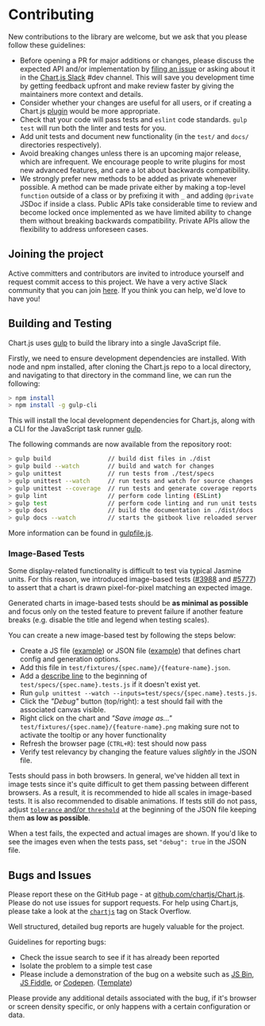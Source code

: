 # Contributing

New contributions to the library are welcome, but we ask that you please follow these guidelines:

- Before opening a PR for major additions or changes, please discuss the expected API and/or implementation by [filing an issue](https://github.com/chartjs/Chart.js/issues) or asking about it in the [Chart.js Slack](https://chartjs-slack.herokuapp.com/) #dev channel. This will save you development time by getting feedback upfront and make review faster by giving the maintainers more context and details.
- Consider whether your changes are useful for all users, or if creating a Chart.js [plugin](plugins.md) would be more appropriate.
- Check that your code will pass tests and `eslint` code standards. `gulp test` will run both the linter and tests for you.
- Add unit tests and document new functionality (in the `test/` and `docs/` directories respectively).
- Avoid breaking changes unless there is an upcoming major release, which are infrequent. We encourage people to write plugins for most new advanced features, and care a lot about backwards compatibility.
- We strongly prefer new methods to be added as private whenever possible. A method can be made private either by making a top-level `function` outside of a class or by prefixing it with `_` and adding `@private` JSDoc if inside a class. Public APIs take considerable time to review and become locked once implemented as we have limited ability to change them without breaking backwards compatibility. Private APIs allow the flexibility to address unforeseen cases.

## Joining the project

Active committers and contributors are invited to introduce yourself and request commit access to this project. We have a very active Slack community that you can join [here](https://chartjs-slack.herokuapp.com/). If you think you can help, we'd love to have you!

## Building and Testing

Chart.js uses <a href="https://gulpjs.com/" target="_blank">gulp</a> to build the library into a single JavaScript file.

Firstly, we need to ensure development dependencies are installed. With node and npm installed, after cloning the Chart.js repo to a local directory, and navigating to that directory in the command line, we can run the following:

```bash
> npm install
> npm install -g gulp-cli
```

This will install the local development dependencies for Chart.js, along with a CLI for the JavaScript task runner <a href="https://gulpjs.com/" target="_blank">gulp</a>.

The following commands are now available from the repository root:

```bash
> gulp build                // build dist files in ./dist
> gulp build --watch        // build and watch for changes
> gulp unittest             // run tests from ./test/specs
> gulp unittest --watch     // run tests and watch for source changes
> gulp unittest --coverage  // run tests and generate coverage reports in ./coverage
> gulp lint                 // perform code linting (ESLint)
> gulp test                 // perform code linting and run unit tests
> gulp docs                 // build the documentation in ./dist/docs
> gulp docs --watch         // starts the gitbook live reloaded server
```

More information can be found in [gulpfile.js](https://github.com/chartjs/Chart.js/blob/master/gulpfile.js).

### Image-Based Tests

Some display-related functionality is difficult to test via typical Jasmine units. For this reason, we introduced image-based tests ([#3988](https://github.com/chartjs/Chart.js/pull/3988) and [#5777](https://github.com/chartjs/Chart.js/pull/5777)) to assert that a chart is drawn pixel-for-pixel matching an expected image.

Generated charts in image-based tests should be **as minimal as possible** and focus only on the tested feature to prevent failure if another feature breaks (e.g. disable the title and legend when testing scales).

You can create a new image-based test by following the steps below:
- Create a JS file ([example](https://github.com/chartjs/Chart.js/blob/f7b671006a86201808402c3b6fe2054fe834fd4a/test/fixtures/controller.bubble/radius-scriptable.js)) or JSON file ([example](https://github.com/chartjs/Chart.js/blob/4b421a50bfa17f73ac7aa8db7d077e674dbc148d/test/fixtures/plugin.filler/fill-line-dataset.json)) that defines chart config and generation options.
- Add this file in `test/fixtures/{spec.name}/{feature-name}.json`.
- Add a [describe line](https://github.com/chartjs/Chart.js/blob/4b421a50bfa17f73ac7aa8db7d077e674dbc148d/test/specs/plugin.filler.tests.js#L10) to the beginning of `test/specs/{spec.name}.tests.js` if it doesn't exist yet.
- Run `gulp unittest --watch --inputs=test/specs/{spec.name}.tests.js`.
- Click the *"Debug"* button (top/right): a test should fail with the associated canvas visible.
- Right click on the chart and *"Save image as..."* `test/fixtures/{spec.name}/{feature-name}.png` making sure not to activate the tooltip or any hover functionality
- Refresh the browser page (`CTRL+R`): test should now pass
- Verify test relevancy by changing the feature values *slightly* in the JSON file.

Tests should pass in both browsers. In general, we've hidden all text in image tests since it's quite difficult to get them passing between different browsers. As a result, it is recommended to hide all scales in image-based tests. It is also recommended to disable animations. If tests still do not pass, adjust [`tolerance` and/or `threshold`](https://github.com/chartjs/Chart.js/blob/1ca0ffb5d5b6c2072176fd36fa85a58c483aa434/test/jasmine.matchers.js) at the beginning of the JSON file keeping them **as low as possible**.

When a test fails, the expected and actual images are shown. If you'd like to see the images even when the tests pass, set `"debug": true` in the JSON file.

## Bugs and Issues

Please report these on the GitHub page - at <a href="https://github.com/chartjs/Chart.js" target="_blank">github.com/chartjs/Chart.js</a>. Please do not use issues for support requests. For help using Chart.js, please take a look at the [`chartjs`](https://stackoverflow.com/questions/tagged/chartjs) tag on Stack Overflow.

Well structured, detailed bug reports are hugely valuable for the project.

Guidelines for reporting bugs:

 - Check the issue search to see if it has already been reported
 - Isolate the problem to a simple test case
 - Please include a demonstration of the bug on a website such as [JS Bin](https://jsbin.com/), [JS Fiddle](https://jsfiddle.net/), or [Codepen](https://codepen.io/pen/). ([Template](https://codepen.io/pen?template=JXVYzq))

Please provide any additional details associated with the bug, if it's browser or screen density specific, or only happens with a certain configuration or data.
